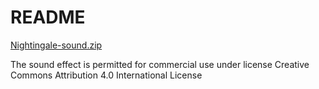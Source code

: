 # README

[Nightingale-sound.zip](http://www.orangefreesounds.com/nightingale-sound/)

The sound effect is permitted for commercial use under license Creative Commons Attribution 4.0 International License
